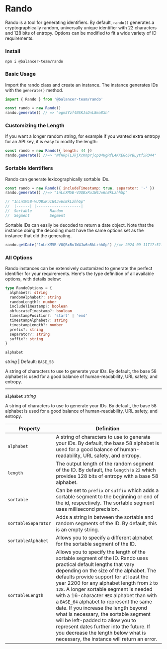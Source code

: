 # Rando

Rando is a tool for generating identifiers. By default, `rando()` generates a cryptographically random, universally unique identifier with 22 characters and 128 bits of entropy. Options can be modified to fit a wide variety of ID requirements.

### Install

```
npm i @balancer-team/rando
```

### Basic Usage

Import the rando class and create an instance. The instance generates IDs with the `generate()` method.

```js
import { Rando } from '@balancer-team/rando'

const rando = new Rando()
rando.generate() // => "ogm3Yzf4NSKJsDnL8ma8Xn"
```

### Customizing the Length

If you want a longer random string, for example if you wanted extra entropy for an API key, it is easy to modify the length:

```js
const rando = new Rando({ length: 44 })
rando.generate() //=> "NfHRpTLJkjXcKmprjcpQ4UgRfL4KKEGoSrBLytf5RD44"
```

### Sortable Identifiers

Rando can generate lexicographically sortable IDs.

```js
const rando = new Rando({ includeTimestamp: true, separator: '-' })
rando.generate() //=> "1nLnXM5B-VUQBxRu1W4Jw6nBkLzhhGp"

// "1nLnXM5B-VUQBxRu1W4Jw6nBkLzhhGp"
//  |------| |--------------------|
//  Sortable        Random
//  Segment         Segment
```

Sortable IDs can easily be decoded to return a date object. Note that the instance doing the decoding must have the same options set as the instance that did the generating.

```js
rando.getDate('1nLnXM5B-VUQBxRu1W4Jw6nBkLzhhGp') //=> 2024-09-11T17:51:46.274Z
```

### All Options

Rando instances can be extensively customized to generate the perfect identifier for your requirements. Here's the type definition of all available options, with details below:

```ts
type RandoOptions = {
  alphabet?: string
  randomAlphabet?: string
  randomLength?: number
  includeTimestamp?: boolean
  obfuscateTimestamp?: boolean
  timestampPosition?: 'start' | 'end'
  timestampAlphabet?: string
  timestampLength?: number
  prefix?: string
  separator?: string
  suffix?: string
}
```

`alphabet`

_string_ | Default: `BASE_58`

A string of characters to use to generate your IDs. By default, the base 58 alphabet is used for a good balance of human-readability, URL safety, and entropy.

---

**`alphabet`** _string_

A string of characters to use to generate your IDs. By default, the base 58 alphabet is used for a good balance of human-readability, URL safety, and entropy.

| Property            | Definition                                                                                                                                                                                                                                                                                                                                                                                                                                                                                                                                                                                                                                   |
| ------------------- | -------------------------------------------------------------------------------------------------------------------------------------------------------------------------------------------------------------------------------------------------------------------------------------------------------------------------------------------------------------------------------------------------------------------------------------------------------------------------------------------------------------------------------------------------------------------------------------------------------------------------------------------- |
| `alphabet`          | A string of characters to use to generate your IDs. By default, the base 58 alphabet is used for a good balance of human-readability, URL safety, and entropy.                                                                                                                                                                                                                                                                                                                                                                                                                                                                               |
| `length`            | The output length of the random segment of the ID. By default, the `length` is `22` which provides 128 bits of entropy with a base 58 alphabet.                                                                                                                                                                                                                                                                                                                                                                                                                                                                                              |
| `sortable`          | Can be set to `prefix` or `suffix` which adds a sortable segment to the beginning or end of the id, respectively. The sortable segment uses millisecond precision.                                                                                                                                                                                                                                                                                                                                                                                                                                                                           |
| `sortableSeparator` | Adds a string in between the sortable and random segments of the ID. By default, this is an empty string.                                                                                                                                                                                                                                                                                                                                                                                                                                                                                                                                    |
| `sortableAlphabet`  | Allows you to specify a different alphabet for the sortable segment of the ID.                                                                                                                                                                                                                                                                                                                                                                                                                                                                                                                                                               |
| `sortableLength`    | Allows you to specify the length of the sortable segment of the ID. Rando uses practical default lengths that vary depending on the size of the alphabet. The defaults provide support for at least the year 2200 for any alphabet length from `2` to `128`. A longer sortable segment is needed with a 16-character `HEX` alphabet than with a `BASE_64` alphabet to represent the same date. If you increase the length beyond what is necessary, the sortable segment will be left-padded to allow you to represent dates further into the future. If you decrease the length below what is necessary, the instance will return an error. |
